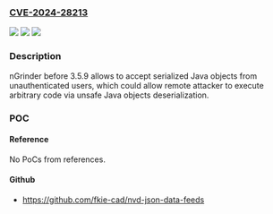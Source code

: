 ### [CVE-2024-28213](https://cve.mitre.org/cgi-bin/cvename.cgi?name=CVE-2024-28213)
![](https://img.shields.io/static/v1?label=Product&message=nGrinder&color=blue)
![](https://img.shields.io/static/v1?label=Version&message=n%2Fa&color=blue)
![](https://img.shields.io/static/v1?label=Vulnerability&message=CWE-502%20Deserialization%20of%20Untrusted%20Data&color=brighgreen)

### Description

nGrinder before 3.5.9 allows to accept serialized Java objects from unauthenticated users, which could allow remote attacker to execute arbitrary code via unsafe Java objects deserialization.

### POC

#### Reference
No PoCs from references.

#### Github
- https://github.com/fkie-cad/nvd-json-data-feeds

